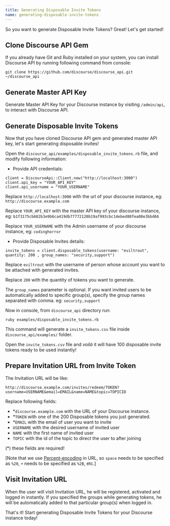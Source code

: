 ```yaml
---
title: Generating Disposable Invite Tokens
name: generating-disposable-invite-tokens
---
```


So you want to generate Disposable Invite Tokens? Great! Let's get started!

## Clone Discourse API Gem

If you already have Git and Ruby installed on your system, you can install Discourse API by running following command from console:

    git clone https://github.com/discourse/discourse_api.git ~/discourse_api

## Generate Master API Key

Generate Master API Key for your Discourse instance by visiting `/admin/api`, to interact with Discourse API.

## Generate Disposable Invite Tokens

Now that you have cloned Discourse API gem and generated master API key, let's start generating disposable invites!

Open the `discourse_api/examples/disposable_invite_tokens.rb` file, and modify following information:

- Provide API credentials:

```
client = DiscourseApi::Client.new("http://localhost:3000")
client.api_key = "YOUR_API_KEY"
client.api_username = "YOUR_USERNAME"
```

Replace `http://localhost:3000` with the url of your discourse instance, eg: `http://discourse.example.com`

Replace `YOUR_API_KEY` with the master API key of your discourse instance, eg: `b1f3175cb682b3e9b6ca419db77772120b19af993cbc14ebed80fea08e3bbd66`

Replace `YOUR_USERNAME` with the Admin username of your discourse instance, eg: `codinghorror`

* Provide Disposable Invites details:

`invite_tokens = client.disposable_tokens(username: "eviltrout", quantity: 200 , group_names: "security,support")`

Replace `eviltrout` with the username of person whose account you want to be attached with generated invites.

Replace `200` with the quantity of tokens you want to generate.

The `group_names` parameter is optional. If you want invited users to be automatically added to specific group(s), specify the group names separated with comma. eg: `security,support`

Now in console, from `discourse_api` directory run:

    ruby examples/disposable_invite_tokens.rb

This command will generate a `invite_tokens.csv` file inside `discourse_api/examples/` folder.

Open the `invite_tokens.csv` file and *voilà* it will have 100 disposable invite tokens ready to be used instantly!

## Prepare Invitation URL from Invite Token

The Invitation URL will be like:

`http://discourse.example.com/invites/redeem/TOKEN?username=USERNAME&email=EMAIL&name=NAME&topic=TOPICID`

Replace following fields:

- *`discourse.example.com` with the URL of your Discourse instance.
- *`TOKEN` with one of the 200 Disposable tokens you just generated.
- *`EMAIL` with the email of user you want to invite
- `USERNAME` with the desired username of invited user
- `NAME` with the first name of invited user
- `TOPIC` with the id of the topic to direct the user to after joining

(*) these fields are required!

[Note that we use [Percent-encoding](http://en.wikipedia.org/wiki/Percent-encoding) in URL, so `space` needs to be specified as `%20`, `+` needs to be specified as `%2B`, etc.]

## Visit Invitation URL

When the user will visit Invitation URL, he will be registered, activated and logged in instantly. If you specified the groups while generating tokens, he will be automatically added to that particular group(s) when logged in.

That's it! Start generating Disposable Invite Tokens for your Discourse instance today!